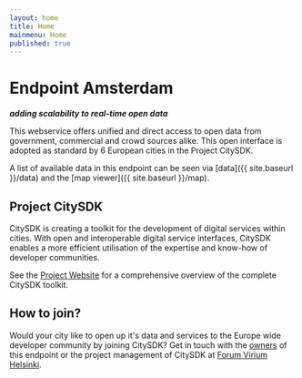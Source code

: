 ```yaml
---
layout: home
title: Home
mainmenu: Home
published: true
---
```


# Endpoint Amsterdam
**_adding scalability to real-time open data_**

This webservice offers unified and direct access to open data from government, commercial and crowd sources alike. This open interface is adopted as standard by 6 European cities in the Project CitySDK.

A list of available data in this endpoint can be seen via [data]({{ site.baseurl }}/data) and the [map viewer]({{ site.baseurl }}/map).


## Project CitySDK

CitySDK is creating a toolkit for the development of digital services within cities. With open and interoperable digital service interfaces, CitySDK enables a more efficient utilisation of the expertise and know-how of developer communities. 

See the [Project Website](http://www.citysdk.eu/) for a comprehensive overview of the complete CitySDK toolkit.

## How to join?

Would your city like to open up it's data and services to the Europe wide developer community by joining CitySDK? Get in touch with the [owners](mailto:citysdk@waag.org) of this endpoint or the project management of CitySDK at [Forum Virium Helsinki](http://www.citysdk.eu/partners/forum-virium/).